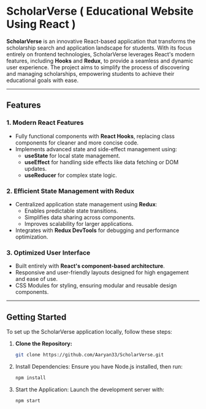 # ScholarVerse ( Educational Website Using React )

**ScholarVerse** is an innovative React-based application that transforms the scholarship search and application landscape for students. With its focus entirely on frontend technologies, ScholarVerse leverages React's modern features, including **Hooks** and **Redux**, to provide a seamless and dynamic user experience. The project aims to simplify the process of discovering and managing scholarships, empowering students to achieve their educational goals with ease.

---

## Features

### 1. **Modern React Features**
- Fully functional components with **React Hooks**, replacing class components for cleaner and more concise code.
- Implements advanced state and side-effect management using:
  - **useState** for local state management.
  - **useEffect** for handling side effects like data fetching or DOM updates.
  - **useReducer** for complex state logic.

### 2. **Efficient State Management with Redux**
- Centralized application state management using **Redux**:
  - Enables predictable state transitions.
  - Simplifies data sharing across components.
  - Improves scalability for larger applications.
- Integrates with **Redux DevTools** for debugging and performance optimization.

### 3. **Optimized User Interface**
- Built entirely with **React's component-based architecture**.
- Responsive and user-friendly layouts designed for high engagement and ease of use.
- CSS Modules for styling, ensuring modular and reusable design components.

---

## Getting Started

To set up the ScholarVerse application locally, follow these steps:

1. **Clone the Repository:**
   ```bash
   git clone https://github.com/Aaryan33/ScholarVerse.git
   ```

2. Install Dependencies: Ensure you have Node.js installed, then run:
   
    ```bash
    npm install
    ```
3. Start the Application: Launch the development server with:

   ```bash
   npm start
   ```    
